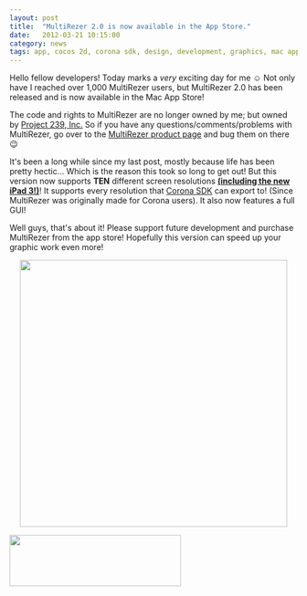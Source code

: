 ```yaml
---
layout: post
title:  "MultiRezer 2.0 is now available in the App Store."
date:   2012-03-21 10:15:00
category: news
tags: app, cocos 2d, corona sdk, design, development, graphics, mac app store, mac osx, multiresolution, multirezer, project 239, xcode
---
```


Hello fellow developers! Today marks a *very* exciting day for me :relaxed: Not only have I reached over 1,000 MultiRezer users, but MultiRezer 2.0 has been released and is now available in the Mac App Store!

The code and rights to MultiRezer are no longer owned by me; but owned by <a href="http://project239.com">Project 239, Inc.</a> So if you have any questions/comments/problems with MultiRezer, go over to the <a href="http://project239.com/multirezer">MultiRezer product page</a> and bug them on there :wink:

It's been a long while since my last post, mostly because life has been pretty hectic... Which is the reason this took so long to get out! But this version now supports <strong>TEN</strong> different screen resolutions <span style="text-decoration: underline;"><strong>(including the new iPad 3!)</strong></span>! It supports every resolution that <a href="http://anscamobile.com">Corona SDK</a> can export to! (Since MultiRezer was originally made for Corona users). It also now features a full GUI!

Well guys, that's about it! Please support future development and purchase MultiRezer from the app store! Hopefully this version can speed up your graphic work even more!
<p style="text-align: center;"><a href="http://bit.ly/GJHiTw"><img class=" wp-image-989 aligncenter" title="icon_512" src="http://igaret.com/wp-content/uploads/2012/03/icon_5121.png" alt="" width="468" /></a></p>
<a href="http://bit.ly/GJHiTw"><img class="size-full wp-image-992 aligncenter" title="mac_app_store_badge" src="http://igaret.com/wp-content/uploads/2012/03/mac_app_store_badge.png" alt="" width="300" height="90" /></a>
